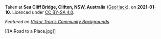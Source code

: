 Taken at **Sea Cliff Bridge, Clifton, NSW, Australia** ([GeoHack](https://geohack.toolforge.org/geohack.php?pagename=Sea_Cliff_Bridge&params=34_15_14_S_150_58_26_E_region:AU-NSW_type:landmark)), on **2021-01-10**. Licenced under [CC BY-SA 4.0](http://creativecommons.org/licenses/by-sa/4.0/).

*Featured on [Victor Tran's Community Backgrounds](https://vicr123.com/community-backgrounds)*.

![[A Road to a Place.jpg]]
